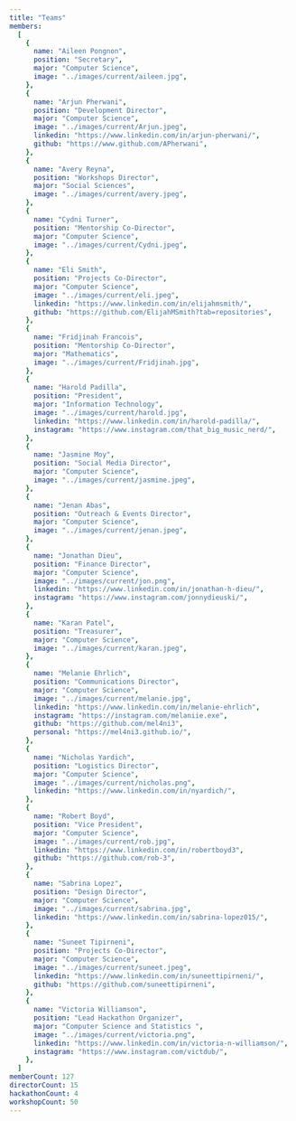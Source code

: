 ```yaml
---
title: "Teams"
members:
  [
    {
      name: "Aileen Pongnon",
      position: "Secretary",
      major: "Computer Science",
      image: "../images/current/aileen.jpg",
    },
    {
      name: "Arjun Pherwani",
      position: "Development Director",
      major: "Computer Science",
      image: "../images/current/Arjun.jpeg",
      linkedin: "https://www.linkedin.com/in/arjun-pherwani/",
      github: "https://www.github.com/APherwani",
    },
    {
      name: "Avery Reyna",
      position: "Workshops Director",
      major: "Social Sciences",
      image: "../images/current/avery.jpeg",
    },
    {
      name: "Cydni Turner",
      position: "Mentorship Co-Director",
      major: "Computer Science",
      image: "../images/current/Cydni.jpeg",
    },
    {
      name: "Eli Smith",
      position: "Projects Co-Director",
      major: "Computer Science",
      image: "../images/current/eli.jpeg",
      linkedin: "https://www.linkedin.com/in/elijahmsmith/",
      github: "https://github.com/ElijahMSmith?tab=repositories",
    },
    {
      name: "Fridjinah Francois",
      position: "Mentorship Co-Director",
      major: "Mathematics",
      image: "../images/current/Fridjinah.jpg",
    },
    {
      name: "Harold Padilla",
      position: "President",
      major: "Information Technology",
      image: "../images/current/harold.jpg",
      linkedin: "https://www.linkedin.com/in/harold-padilla/",
      instagram: "https://www.instagram.com/that_big_music_nerd/",
    },
    {
      name: "Jasmine Moy",
      position: "Social Media Director",
      major: "Computer Science",
      image: "../images/current/jasmine.jpeg",
    },
    {
      name: "Jenan Abas",
      position: "Outreach & Events Director",
      major: "Computer Science",
      image: "../images/current/jenan.jpeg",
    },
    {
      name: "Jonathan Dieu",
      position: "Finance Director",
      major: "Computer Science",
      image: "../images/current/jon.png",
      linkedin: "https://www.linkedin.com/in/jonathan-h-dieu/",
      instagram: "https://www.instagram.com/jonnydieuski/",
    },
    {
      name: "Karan Patel",
      position: "Treasurer",
      major: "Computer Science",
      image: "../images/current/karan.jpeg",
    },
    {
      name: "Melanie Ehrlich",
      position: "Communications Director",
      major: "Computer Science",
      image: "../images/current/melanie.jpg",
      linkedin: "https://www.linkedin.com/in/melanie-ehrlich",
      instagram: "https://instagram.com/melaniie.exe",
      github: "https://github.com/mel4ni3",
      personal: "https://mel4ni3.github.io/",
    },
    {
      name: "Nicholas Yardich",
      position: "Logistics Director",
      major: "Computer Science",
      image: "../images/current/nicholas.png",
      linkedin: "https://www.linkedin.com/in/nyardich/",
    },
    {
      name: "Robert Boyd",
      position: "Vice President",
      major: "Computer Science",
      image: "../images/current/rob.jpg",
      linkedin: "https://www.linkedin.com/in/robertboyd3",
      github: "https://github.com/rob-3",
    },
    {
      name: "Sabrina Lopez",
      position: "Design Director",
      major: "Computer Science",
      image: "../images/current/sabrina.jpg",
      linkedin: "https://www.linkedin.com/in/sabrina-lopez015/",
    },
    {
      name: "Suneet Tipirneni",
      position: "Projects Co-Director",
      major: "Computer Science",
      image: "../images/current/suneet.jpeg",
      linkedin: "https://www.linkedin.com/in/suneettipirneni/",
      github: "https://github.com/suneettipirneni",
    },
    {
      name: "Victoria Williamson",
      position: "Lead Hackathon Organizer",
      major: "Computer Science and Statistics ",
      image: "../images/current/victoria.png",
      linkedin: "https://www.linkedin.com/in/victoria-n-williamson/",
      instagram: "https://www.instagram.com/victdub/",
    },
  ]
memberCount: 127
directorCount: 15
hackathonCount: 4
workshopCount: 50
---
```

